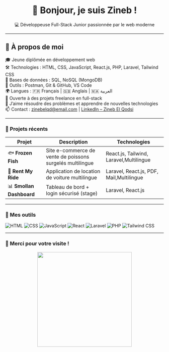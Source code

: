 <h1 align="center">👋 Bonjour, je suis Zineb !</h1>

<p align="center">
  💻 Développeuse Full-Stack Junior passionnée par le web moderne  
</p>



---

## 🚀 À propos de moi

🎓 Jeune diplômée en développement web  
🛠️ Technologies : HTML, CSS, JavaScript, React.js, PHP, Laravel, Tailwind CSS  
💾 Bases de données : SQL, NoSQL (MongoDB)  
🧰 Outils : Postman, Git & GitHub, VS Code  
🌍 Langues : 🇫🇷 Français | 🇬🇧 Anglais | 🇲🇦 العربية  
🚀 Ouverte à des projets freelance en full-stack  
🔧 J’aime résoudre des problèmes et apprendre de nouvelles technologies  
📫 Contact : [zinebelqd@email.com](mailto:zinebelqd@email.com) | [LinkedIn – Zineb El Qodsi](https://www.linkedin.com/in/...)  


---

### 💼 Projets récents

| Projet | Description | Technologies |
|--------|-------------|--------------|
| 🐟 **Frozen Fish** | Site e-commerce de vente de poissons surgelés  multilingue| React.js, Tailwind, Laravel,Multilingue |
| 🚗 **Rent My Ride** | Application de location de voiture multilingue | Laravel, React.js, PDF, Mail,Multilingue |
| 📊 **Smollan Dashboard** | Tableau de bord + login sécurisé (stage) | Laravel, React.js |

---

### 🧰 Mes outils

![HTML](https://img.shields.io/badge/-HTML5-E34F26?logo=html5&logoColor=white&style=for-the-badge)
![CSS](https://img.shields.io/badge/-CSS3-1572B6?logo=css3&logoColor=white&style=for-the-badge)
![JavaScript](https://img.shields.io/badge/-JavaScript-F7DF1E?logo=javascript&logoColor=black&style=for-the-badge)
![React](https://img.shields.io/badge/-React-61DAFB?logo=react&logoColor=black&style=for-the-badge)
![Laravel](https://img.shields.io/badge/-Laravel-FF2D20?logo=laravel&logoColor=white&style=for-the-badge)
![PHP](https://img.shields.io/badge/-PHP-777BB4?logo=php&logoColor=white&style=for-the-badge)
![Tailwind CSS](https://img.shields.io/badge/-Tailwind-38B2AC?logo=tailwind-css&logoColor=white&style=for-the-badge)

---





### 🙌 Merci pour votre visite !

<p align="center">
  <img src="https://media.giphy.com/media/qgQUggAC3Pfv687qPC/giphy.gif" width="300" />
</p>
